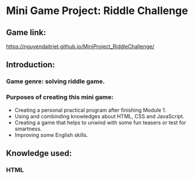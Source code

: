 # Mini Game Project: Riddle Challenge
## Game link: 
https://nguyendaitriet.github.io/MiniProject_RiddleChallenge/
## Introduction:
### Game genre: solving riddle game.
### Purposes of creating this mini game:
* Creating a personal practical program after finishing Module 1.
* Using and combinding knowledges about HTML, CSS and JavaScript.
* Creating a game that helps to unwind with some fun teasers or test for smartness.
* Improving some English skills.
## Knowledge used:
   ### HTML

